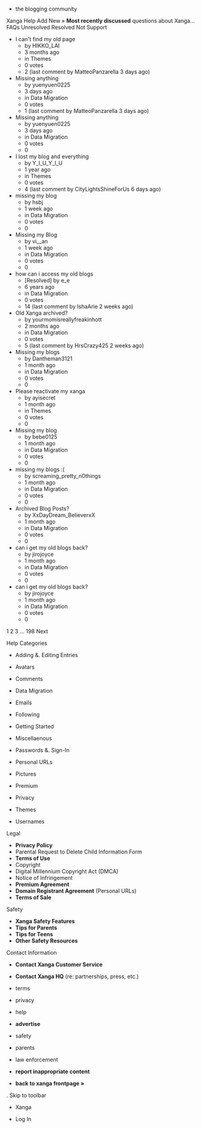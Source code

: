 *   the blogging community

Xanga Help Add New » **Most recently discussed** questions about Xanga… FAQs Unresolved Resolved Not Support

*   I can't find my old page
    *   by HIKKO\_LAI
    *   3 months ago
    *   in Themes
    *   0 votes
    *   2 (last comment by MatteoPanzarella 3 days ago)
*   Missing anything
    *   by yuenyuen0225
    *   3 days ago
    *   in Data Migration
    *   0 votes
    *   1 (last comment by MatteoPanzarella 3 days ago)
*   Missing anything
    *   by yuenyuen0225
    *   3 days ago
    *   in Data Migration
    *   0 votes
    *   0
*   I lost my blog and everything
    *   by Y\_I\_U\_Y\_I\_U
    *   1 year ago
    *   in Themes
    *   0 votes
    *   4 (last comment by CityLightsShineForUs 6 days ago)
*   missing my blog
    *   by hsbj
    *   1 week ago
    *   in Data Migration
    *   0 votes
    *   0
*   Missing my Blog
    *   by vi\_\_an
    *   1 week ago
    *   in Data Migration
    *   0 votes
    *   0
*   how can i access my old blogs
    *   \[Resolved\] by e\_e
    *   6 years ago
    *   in Data Migration
    *   0 votes
    *   14 (last comment by IshaArie 2 weeks ago)
*   Old Xanga archived?
    *   by yourmomisreallyfreakinhott
    *   2 months ago
    *   in Data Migration
    *   0 votes
    *   5 (last comment by HrsCrazy425 2 weeks ago)
*   Missing my blogs
    *   by Dantheman3121
    *   1 month ago
    *   in Data Migration
    *   0 votes
    *   0
*   Please reactivate my xanga
    *   by ayisecret
    *   1 month ago
    *   in Themes
    *   0 votes
    *   0
*   Missing my blog
    *   by bebe0125
    *   1 month ago
    *   in Data Migration
    *   0 votes
    *   0
*   missing my blogs :(
    *   by screaming\_pretty\_n0things
    *   1 month ago
    *   in Data Migration
    *   0 votes
    *   0
*   Archived Blog Posts?
    *   by XxDayDream\_BelieverxX
    *   1 month ago
    *   in Data Migration
    *   0 votes
    *   0
*   can i get my old blogs back?
    *   by jirojoyce
    *   1 month ago
    *   in Data Migration
    *   0 votes
    *   0
*   can i get my old blogs back?
    *   by jirojoyce
    *   1 month ago
    *   in Data Migration
    *   0 votes
    *   0

1 2 3 ... 198 Next

Help Categories

*   Adding &. Editing Entries
*   Avatars
*   Comments
*   Data Migration
*   Emails
*   Following
*   Getting Started
*   Miscellaenous

*   Passwords &. Sign-In
*   Personal URLs
*   Pictures
*   Premium
*   Privacy
*   Themes
*   Usernames

Legal

*   **Privacy Policy**
*   Parental Request to Delete Child Information Form
*   **Terms of Use**
*   Copyright
*   Digital Millennium Copyright Act (DMCA)
*   Notice of Infringement
*   **Premium Agreement**
*   **Domain Registrant Agreement** (Personal URLs)
*   **Terms of Sale**

Safety

*   **Xanga Safety Features**
*   **Tips for Parents**
*   **Tips for Teens**
*   **Other Safety Resources**

Contact Information

*   **Contact Xanga Customer Service**
*   **Contact Xanga HQ** (re: partnerships, press, etc.)

*   terms
*   privacy
*   help
*   **advertise**

*   safety
*   parents
*   law enforcement
*   **report inappropriate content**

*   **back to xanga frontpage »**

<img src="http://pixel.quantserve.com/pixel/p-87h-iNOVooym2.gif" style="display: none" height="1" width="1" alt="Quantcast"/>. Skip to toolbar

*   Xanga

*   Log In